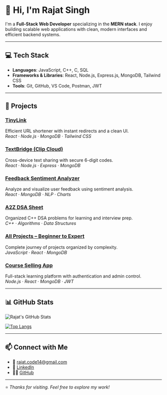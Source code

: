 # 👋 Hi, I'm Rajat Singh

I'm a **Full-Stack Web Developer** specializing in the **MERN stack**. I enjoy building scalable web applications with clean, modern interfaces and efficient backend systems.

---

## 💻 Tech Stack

- **Languages**: JavaScript, C++, C, SQL  
- **Frameworks & Libraries**: React, Node.js, Express.js, MongoDB, Tailwind CSS  
- **Tools**: Git, GitHub, VS Code, Postman, JWT  

---

## 🚀 Projects

### [TinyLink](https://github.com/Therajat14/TinyLink)  
Efficient URL shortener with instant redirects and a clean UI.  
*React · Node.js · MongoDB · Tailwind CSS*

### [TextBridge (Clip Cloud)](https://github.com/Therajat14/Clip-Cloud---Anonymous-Share-By-just-6-digit-Code)  
Cross-device text sharing with secure 6-digit codes.  
*React · Node.js · Express · MongoDB*

### [Feedback Sentiment Analyzer](https://github.com/Therajat14/Feedback-Sentiment-Analyzer-App)  
Analyze and visualize user feedback using sentiment analysis.  
*React · MongoDB · NLP · Charts*

### [A2Z DSA Sheet](https://github.com/Therajat14/A2Z-DSA-Sheet)  
Organized C++ DSA problems for learning and interview prep.  
*C++ · Algorithms · Data Structures*

### [All Projects – Beginner to Expert](https://github.com/Therajat14/All-Projects---Beginner-to-Expert)  
Complete journey of projects organized by complexity.  
*JavaScript · React · MongoDB*

### [Course Selling App](https://github.com/Therajat14/Course-Selling-App)  
Full-stack learning platform with authentication and admin control.  
*Node.js · React · MongoDB · JWT*

---

## 📊 GitHub Stats

![Rajat's GitHub Stats](https://github-readme-stats.vercel.app/api?username=Therajat14&show_icons=true&theme=radical&hide=prs)

[![Top Langs](https://github-readme-stats.vercel.app/api/top-langs/?username=Therajat14&layout=compact&theme=radical)](https://github.com/Therajat14)

---

## 📫 Connect with Me

- 📧 [rajat.code14@gmail.com](mailto:rajat.code14@gmail.com)  
- 💼 [LinkedIn](https://www.linkedin.com/in/rajatcode14)  
- 🧑‍💻 [GitHub](https://github.com/Therajat14)

---

⭐ *Thanks for visiting. Feel free to explore my work!*
